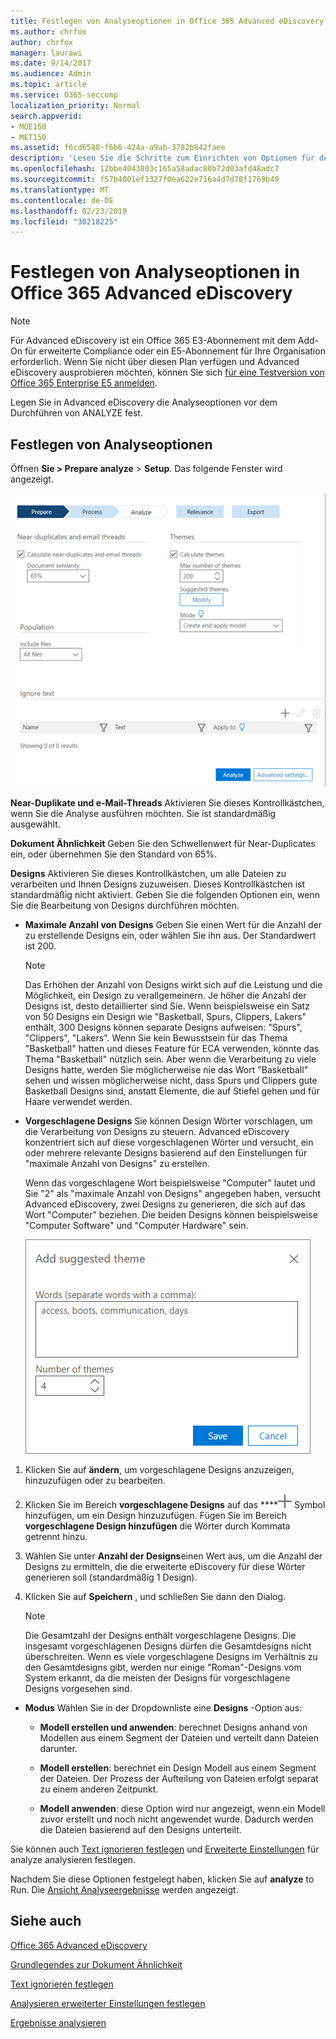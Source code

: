 ```yaml
---
title: Festlegen von Analyseoptionen in Office 365 Advanced eDiscovery
ms.author: chrfox
author: chrfox
manager: laurawi
ms.date: 9/14/2017
ms.audience: Admin
ms.topic: article
ms.service: O365-seccomp
localization_priority: Normal
search.appverid:
- MOE150
- MET150
ms.assetid: f6cd6588-f6b6-424a-a9ab-3782b842faee
description: 'Lesen Sie die Schritte zum Einrichten von Optionen für den Analyseprozess in Office 365 Advanced eDiscovery, einschließlich near-Duplicates, e-Mail-Threads und Designs.  '
ms.openlocfilehash: 12bbe4043803c165a58adac80b72d03afd48adc7
ms.sourcegitcommit: f57b4001ef1327f0ea622e716a4d7d78f1769b49
ms.translationtype: MT
ms.contentlocale: de-DE
ms.lasthandoff: 02/23/2019
ms.locfileid: "30218225"
---
```

# <a name="set-analyze-options-in-office-365-advanced-ediscovery"></a>Festlegen von Analyseoptionen in Office 365 Advanced eDiscovery

> [!NOTE]
> Für Advanced eDiscovery ist ein Office 365 E3-Abonnement mit dem Add-On für erweiterte Compliance oder ein E5-Abonnement für Ihre Organisation erforderlich. Wenn Sie nicht über diesen Plan verfügen und Advanced eDiscovery ausprobieren möchten, können Sie sich [für eine Testversion von Office 365 Enterprise E5 anmelden](https://go.microsoft.com/fwlink/p/?LinkID=698279). 
  
Legen Sie in Advanced eDiscovery die Analyseoptionen vor dem Durchführen von ANALYZE fest.
  
## <a name="set-analyze-options"></a>Festlegen von Analyseoptionen

Öffnen **Sie \> Prepare analyze** \> **Setup**. Das folgende Fenster wird angezeigt.
  
![Analyseoptionen festlegen](media/c3ec7a92-8484-4812-b98c-aa3eb740e5b7.png)
  
 **Near-Duplikate und e-Mail-Threads** Aktivieren Sie dieses Kontrollkästchen, wenn Sie die Analyse ausführen möchten. Sie ist standardmäßig ausgewählt. 
  
 **Dokument Ähnlichkeit** Geben Sie den Schwellenwert für Near-Duplicates ein, oder übernehmen Sie den Standard von 65%. 
  
 **Designs** Aktivieren Sie dieses Kontrollkästchen, um alle Dateien zu verarbeiten und Ihnen Designs zuzuweisen. Dieses Kontrollkästchen ist standardmäßig nicht aktiviert. Geben Sie die folgenden Optionen ein, wenn Sie die Bearbeitung von Designs durchführen möchten.
  
- **Maximale Anzahl von Designs** Geben Sie einen Wert für die Anzahl der zu erstellende Designs ein, oder wählen Sie ihn aus. Der Standardwert ist 200. 
    
    > [!NOTE]
    > Das Erhöhen der Anzahl von Designs wirkt sich auf die Leistung und die Möglichkeit, ein Design zu verallgemeinern. Je höher die Anzahl der Designs ist, desto detaillierter sind Sie. Wenn beispielsweise ein Satz von 50 Designs ein Design wie "Basketball, Spurs, Clippers, Lakers" enthält, 300 Designs können separate Designs aufweisen: "Spurs", "Clippers", "Lakers". Wenn Sie kein Bewusstsein für das Thema "Basketball" hatten und dieses Feature für ECA verwenden, könnte das Thema "Basketball" nützlich sein. Aber wenn die Verarbeitung zu viele Designs hatte, werden Sie möglicherweise nie das Wort "Basketball" sehen und wissen möglicherweise nicht, dass Spurs und Clippers gute Basketball Designs sind, anstatt Elemente, die auf Stiefel gehen und für Haare verwendet werden. 
  
- **Vorgeschlagene Designs** Sie können Design Wörter vorschlagen, um die Verarbeitung von Designs zu steuern. Advanced eDiscovery konzentriert sich auf diese vorgeschlagenen Wörter und versucht, ein oder mehrere relevante Designs basierend auf den Einstellungen für "maximale Anzahl von Designs" zu erstellen. 
    
    Wenn das vorgeschlagene Wort beispielsweise "Computer" lautet und Sie "2" als "maximale Anzahl von Designs" angegeben haben, versucht Advanced eDiscovery, zwei Designs zu generieren, die sich auf das Wort "Computer" beziehen. Die beiden Designs können beispielsweise "Computer Software" und "Computer Hardware" sein. 
    
    ![Vorgeschlagenes Design hinzufügen](media/06e9ffd3-a76c-423b-b450-9e465eb9a02f.png)
  
1. Klicken Sie auf **ändern**, um vorgeschlagene Designs anzuzeigen, hinzuzufügen oder zu bearbeiten.
    
2. Klicken Sie im Bereich **vorgeschlagene Designs** auf das ****![Symbol hinzufügen](media/c2dd8b3a-5a22-412c-a7fa-143f5b2b5612.png) Symbol hinzufügen, um ein Design hinzuzufügen. Fügen Sie im Bereich **vorgeschlagene Design hinzufügen** die Wörter durch Kommata getrennt hinzu. 
    
3. Wählen Sie unter **Anzahl der Designs**einen Wert aus, um die Anzahl der Designs zu ermitteln, die die erweiterte eDiscovery für diese Wörter generieren soll (standardmäßig 1 Design).
    
4. Klicken Sie auf **Speichern** , und schließen Sie dann den Dialog. 
    
    > [!NOTE]
    > Die Gesamtzahl der Designs enthält vorgeschlagene Designs. Die insgesamt vorgeschlagenen Designs dürfen die Gesamtdesigns nicht überschreiten. Wenn es viele vorgeschlagene Designs im Verhältnis zu den Gesamtdesigns gibt, werden nur einige "Roman"-Designs vom System erkannt, da die meisten der Designs für vorgeschlagene Designs vorgesehen sind. 
  
- **Modus** Wählen Sie in der Dropdownliste eine **Designs** -Option aus: 
    
  - **Modell erstellen und anwenden**: berechnet Designs anhand von Modellen aus einem Segment der Dateien und verteilt dann Dateien darunter.
    
  - **Modell erstellen**: berechnet ein Design Modell aus einem Segment der Dateien. Der Prozess der Aufteilung von Dateien erfolgt separat zu einem anderen Zeitpunkt.
    
  - **Modell anwenden**: diese Option wird nur angezeigt, wenn ein Modell zuvor erstellt und noch nicht angewendet wurde. Dadurch werden die Dateien basierend auf den Designs unterteilt.
    
Sie können auch [Text ignorieren festlegen](set-ignore-text-in-advanced-ediscovery.md) und [Erweiterte Einstellungen](set-analyze-advanced-settings-in-advanced-ediscovery.md) für analyze analysieren festlegen. 
  
Nachdem Sie diese Optionen festgelegt haben, klicken Sie auf **analyze** to Run. Die [Ansicht Analyseergebnisse](view-analyze-results-in-advanced-ediscovery.md) werden angezeigt. 
  
## <a name="see-also"></a>Siehe auch

[Office 365 Advanced eDiscovery](office-365-advanced-ediscovery.md)
  
[Grundlegendes zur Dokument Ähnlichkeit](understand-document-similarity-in-advanced-ediscovery.md)
  
[Text ignorieren festlegen](set-ignore-text-in-advanced-ediscovery.md)
  
[Analysieren erweiterter Einstellungen festlegen](set-analyze-advanced-settings-in-advanced-ediscovery.md)
  
[Ergebnisse analysieren](view-analyze-results-in-advanced-ediscovery.md)

